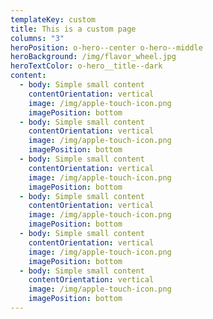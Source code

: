 ```yaml
---
templateKey: custom
title: This is a custom page
columns: "3"
heroPosition: o-hero--center o-hero--middle
heroBackground: /img/flavor_wheel.jpg
heroTextColor: o-hero__title--dark
content:
  - body: Simple small content
    contentOrientation: vertical
    image: /img/apple-touch-icon.png
    imagePosition: bottom
  - body: Simple small content
    contentOrientation: vertical
    image: /img/apple-touch-icon.png
    imagePosition: bottom
  - body: Simple small content
    contentOrientation: vertical
    image: /img/apple-touch-icon.png
    imagePosition: bottom
  - body: Simple small content
    contentOrientation: vertical
    image: /img/apple-touch-icon.png
    imagePosition: bottom
  - body: Simple small content
    contentOrientation: vertical
    image: /img/apple-touch-icon.png
    imagePosition: bottom
  - body: Simple small content
    contentOrientation: vertical
    image: /img/apple-touch-icon.png
    imagePosition: bottom
---
```

